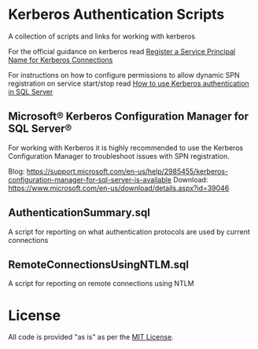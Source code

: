 # Kerberos Authentication Scripts

A collection of scripts and links for working with kerberos

For the official guidance on kerberos read [Register a Service Principal Name for Kerberos Connections](https://docs.microsoft.com/en-us/sql/database-engine/configure-windows/register-a-service-principal-name-for-kerberos-connections)

For instructions on how to configure permissions to allow dynamic SPN registration on service start/stop read [How to use Kerberos authentication in SQL Server](https://support.microsoft.com/en-us/help/319723/how-to-use-kerberos-authentication-in-sql-server)

## Microsoft® Kerberos Configuration Manager for SQL Server®

For working with Kerberos it is highly recommended to use the Kerberos Configuration Manager to troubleshoot issues with SPN registration.

Blog: https://support.microsoft.com/en-us/help/2985455/kerberos-configuration-manager-for-sql-server-is-available
Download: https://www.microsoft.com/en-us/download/details.aspx?id=39046

## AuthenticationSummary.sql
A script for reporting on what authentication protocols are used by current connections

## RemoteConnectionsUsingNTLM.sql
A script for reporting on remote connections using NTLM

# License
All code is provided "as is" as per the [MIT License](https://github.com/Microsoft/DataInsightsAsia/blob/master/LICENSE).



